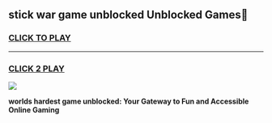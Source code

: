 
## stick war game unblocked Unblocked Games👋
<h3>
<a href="https://premium.freeplayer.one?title=stick_war_game_unblocked&ref=16F">CLICK TO PLAY</a></h3>
<hr>

<h3>
<a href="https://premium.freeplayer.one?title=stick_war_game_unblocked&ref=16F">CLICK 2 PLAY</a>
  
</h3>

<a href="https://premium.freeplayer.one?title=stick_war_game_unblocked&ref=16F/"><img src="https://clearcache.store/games.png"></a>


**worlds hardest game unblocked: Your Gateway to Fun and Accessible Online Gaming**
